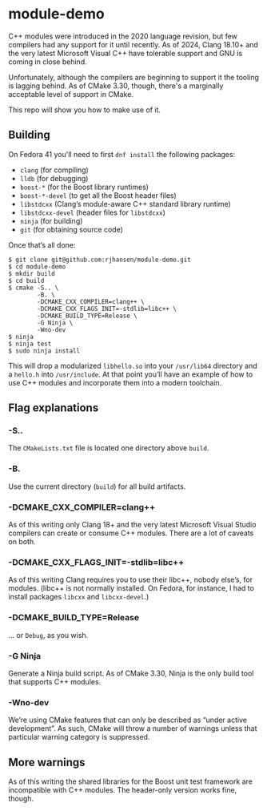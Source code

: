 # module-demo
C++ modules were introduced in the 2020 language revision, but few compilers
had any support for it until recently. As of 2024, Clang 18.10+ and the
very latest Microsoft Visual C++ have tolerable support and GNU is coming in
close behind.

Unfortunately, although the compilers are beginning to support it the tooling
is lagging behind.  As of CMake 3.30, though, there's a marginally acceptable
level of support in CMake.

This repo will show you how to make use of it.

## Building
On Fedora 41 you'll need to first `dnf install` the following packages:

* `clang` (for compiling)
* `lldb` (for debugging)
* `boost-*` (for the Boost library runtimes)
* `boost-*-devel` (to get all the Boost header files)
* `libstdcxx` (Clang’s module-aware C++ standard library runtime)
* `libstdcxx-devel` (header files for `libstdcxx`)
* `ninja` (for building)
* `git` (for obtaining source code)

Once that’s all done:

```
$ git clone git@github.com:rjhansen/module-demo.git
$ cd module-demo
$ mkdir build
$ cd build
$ cmake -S.. \
        -B. \
        -DCMAKE_CXX_COMPILER=clang++ \
        -DCMAKE_CXX_FLAGS_INIT=-stdlib=libc++ \
        -DCMAKE_BUILD_TYPE=Release \
        -G Ninja \
        -Wno-dev
$ ninja
$ ninja test
$ sudo ninja install
```

This will drop a modularized `libhello.so` into your `/usr/lib64`
directory and a `hello.h` into `/usr/include`.  At that point you’ll
have an example of how to use C++ modules and incorporate them into
a modern toolchain.

## Flag explanations

### -S..
The `CMakeLists.txt` file is located one directory above `build`.

### -B.
Use the current directory (`build`) for all build artifacts.

### -DCMAKE_CXX_COMPILER=clang++
As of this writing only Clang 18+ and the very latest Microsoft
Visual Studio compilers can create or consume C++ modules.  There are a
lot of caveats on both.

### -DCMAKE_CXX_FLAGS_INIT=-stdlib=libc++
As of this writing Clang requires you to use their libc++, nobody
else’s, for modules. (libc++ is not normally installed.  On Fedora, for
instance, I had to install packages `libcxx` and `libcxx-devel`.)

### -DCMAKE_BUILD_TYPE=Release
… or `Debug`, as you wish.

### -G Ninja
Generate a Ninja build script.  As of CMake 3.30, Ninja is the only
build tool that supports C++ modules.

### -Wno-dev
We’re using CMake features that can only be described as “under active
development”.  As such, CMake will throw a number of warnings unless
that particular warning category is suppressed.

## More warnings
As of this writing the shared libraries for the Boost unit test
framework are incompatible with C++ modules.  The header-only version
works fine, though.